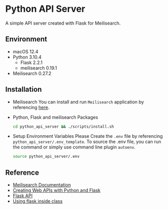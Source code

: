 # Python API Server
A simple API server created with Flask for Meilisearch.


## Environment
- macOS 12.4
- Python 3.10.4
  - Flask 2.2.1
  - meilisearch 0.19.1
- Meilisearch 0.27.2


## Installation
- Meilisearch
You can install and run `Meilisearch` application by referencing [here](https://github.com/tainvecs/garage/tree/main/meilisearch).

- Python, Flask and meilisearch Packages
  ```bash
  cd python_api_server && ./scripts/install.sh
  ```

- Setup Environment Variables
Please Create the `.env` file by referencing `python_api_server/.env_template`.
To source the .env file, you can run the command or simply use command line plugin `autoenv`.
  ```bash
  source python_api_server/.env
  ```


## Reference
- [Meilisearch Documentation](https://docs.meilisearch.com/learn/getting_started/quick_start.html#setup-and-installation)
- [Creating Web APIs with Python and Flask](https://programminghistorian.org/en/lessons/creating-apis-with-python-and-flask)
- [Flask API](https://flask.palletsprojects.com/en/2.2.x/api/)
- [Using flask inside class](https://stackoverflow.com/questions/40460846/using-flask-inside-class)
